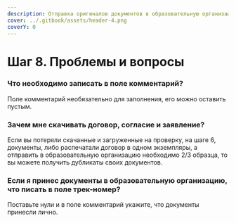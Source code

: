 ```yaml
---
description: Отправка оригиналов документов в образовательную организацию.
cover: ../.gitbook/assets/header-4.png
coverY: 0
---
```


# Шаг 8. Проблемы и вопросы

### Что необходимо записать в поле комментарий?

Поле комментарий необязательно для заполнения, его можно оставить пустым.

### Зачем мне скачивать договор, согласие и заявление?

Если вы потеряли скачанные и загруженные на проверку, на шаге 6, документы, либо распечатали договор в одном экземпляры, а отправить в образовательную организацию необходимо 2/3 образца, то вы можете получить  дубликаты своих документов.&#x20;

### Если  я принес документы в образовательную организацию, что писать в поле трек-номер?

Поставьте нули и в поле комментарий укажите, что документы принесли лично.
